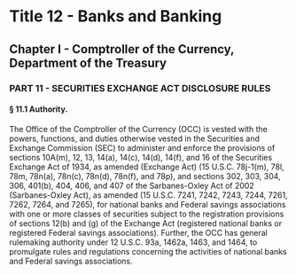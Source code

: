 
# Title 12 - Banks and Banking
## Chapter I - Comptroller of the Currency, Department of the Treasury
### PART 11 - SECURITIES EXCHANGE ACT DISCLOSURE RULES
#### § 11.1 Authority.

The Office of the Comptroller of the Currency (OCC) is vested with the powers, functions, and duties otherwise vested in the Securities and Exchange Commission (SEC) to administer and enforce the provisions of sections 10A(m), 12, 13, 14(a), 14(c), 14(d), 14(f), and 16 of the Securities Exchange Act of 1934, as amended (Exchange Act) (15 U.S.C. 78j-1(m), 78l, 78m, 78n(a), 78n(c), 78n(d), 78n(f), and 78p), and sections 302, 303, 304, 306, 401(b), 404, 406, and 407 of the Sarbanes-Oxley Act of 2002 (Sarbanes-Oxley Act), as amended (15 U.S.C. 7241, 7242, 7243, 7244, 7261, 7262, 7264, and 7265), for national banks and Federal savings associations with one or more classes of securities subject to the registration provisions of sections 12(b) and (g) of the Exchange Act (registered national banks or registered Federal savings associations). Further, the OCC has general rulemaking authority under 12 U.S.C. 93a, 1462a, 1463, and 1464, to promulgate rules and regulations concerning the activities of national banks and Federal savings associations.
